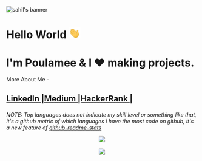 
<img src="![68747470733a2f2f77616c6c7061706572636176652e636f6d2f77702f416b486c336a692e6a7067](https://user-images.githubusercontent.com/39195528/123778471-becf3a00-d8ee-11eb-8821-dcf6cadf7e15.jpg)" alt="sahil's banner" width=100% height=50%>

# Hello World <img src="https://raw.githubusercontent.com/ABSphreak/ABSphreak/master/gifs/Hi.gif" width="30px">

<h1>I'm Poulamee & I ❤️ making projects.</h1>


More About Me - 

## <p><a href="https://www.linkedin.com/in/poulamee-pal-0b31a0182/">LinkedIn </a> |<a href="https://pollypal.medium.com/">Medium </a> |<a href="https://www.hackerrank.com/Poulamee_Pal">HackerRank </a> | </p>


*NOTE: Top languages does not indicate my skill level or something like that, it's a github metric of which languages i have the most code on github, it's a new feature of [github-readme-stats](https://github.com/anuraghazra/github-readme-stats)*

<p align="center"><img src="https://github-readme-stats.vercel.app/api/top-langs/?username=Polly333&layout=compact&theme=solarized-light"></p>

<p align="center"><img src="https://github-readme-stats.vercel.app/api?username=Polly333&show_icons=true&theme=solarized-light"></p>

<!--
**Polly333/Polly333** is a ✨ _special_ ✨ repository because its `README.md` (this file) appears on your GitHub profile.

Here are some ideas to get you started:

- 🔭 I’m currently working on ...
- 🌱 I’m currently learning ...
- 👯 I’m looking to collaborate on ...
- 🤔 I’m looking for help with ...
- 💬 Ask me about ...
- 📫 How to reach me: ...
- 😄 Pronouns: ...
- ⚡ Fun fact: ...
-->
